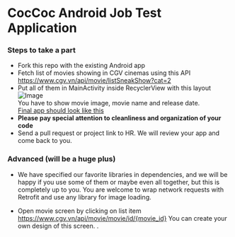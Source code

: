 # CocCoc Android Job Test Application

### Steps to take a part
- Fork this repo with the existing Android app
- Fetch list of movies showing in CGV cinemas using this API https://www.cgv.vn/api/movie/listSneakShow?cat=2
- Put all of them in MainActivity inside RecyclerView with this layout
![Image](item_layout_sample.png)  
You have to show movie image, movie name and release date.  
[Final app should look like this](https://github.com/pengrad/CoccocTestApp/blob/master/app_screenshot.jpg)
- __Please pay special attention to cleanliness and organization of your code__
- Send a pull request or project link to HR. We will review your app and come back to you.

### Advanced (will be a huge plus)
- We have specified our favorite libraries in dependencies, and we will be happy if you use some of them or maybe even all together, but this is completely up to you. 
You are welcome to wrap network requests with Retrofit and use any library for image loading.

- Open movie screen by clicking on list item https://www.cgv.vn/api/movie/movie/id/{movie_id}
You can create your own design of this screen.
.
